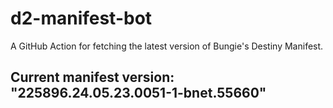 # d2-manifest-bot
A GitHub Action for fetching the latest version of Bungie's Destiny Manifest.
## Current manifest version: "225896.24.05.23.0051-1-bnet.55660"